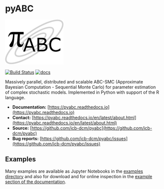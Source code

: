 # pyABC

![pyABC](doc/logo.png)

[![Build Status](https://travis-ci.org/ICB-DCM/pyABC.svg?branch=master)](https://travis-ci.org/ICB-DCM/pyABC)
[![docs](https://readthedocs.org/projects/pyabc/badge/?version=latest)](http://pyabc.readthedocs.io/en/latest/)

Massively parallel, distributed and scalable ABC-SMC
(Approximate Bayesian Computation - Sequential Monte Carlo)
for parameter estimation of complex stochastic models.
Implemented in Python with support of the R language.

-  **Documentation:** [https://pyabc.readthedocs.io](https://pyabc.readthedocs.io)
-  **Contact:** [https://pyabc.readthedocs.io/en/latest/about.html](https://pyabc.readthedocs.io/en/latest/about.html)
-  **Source:** [https://github.com/icb-dcm/pyabc](https://github.com/icb-dcm/pyabc)
-  **Bug reports:** [https://github.com/icb-dcm/pyabc/issues](https://github.com/icb-dcm/pyabc/issues)

## Examples

Many examples are available as Jupyter Notebooks in the
[examples directory](https://github.com/icb-dcm/pyabc/tree/master/doc/examples)
and also for download and for online inspection in the
[example section of the documentation](http://pyabc.readthedocs.io/en/latest/examples.html).
